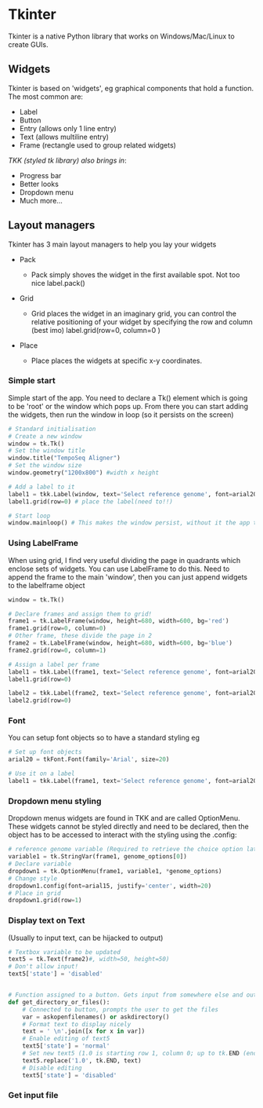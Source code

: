 # Tkinter
Tkinter is a native Python library that works on Windows/Mac/Linux to create GUIs.


## Widgets
Tkinter is based on 'widgets', eg graphical components that hold a function. The most common are:
- Label
- Button
- Entry (allows only 1 line entry)
- Text (allows multiline entry) 
- Frame (rectangle used to group related widgets)

*TKK (styled tk library) also brings in*:
- Progress bar
- Better looks
- Dropdown menu
- Much more...


## Layout managers
Tkinter has 3 main layout managers to help you lay your widgets
- Pack
	+ Pack simply shoves the widget in the first available spot. Not too nice
label.pack()

- Grid
	+ Grid places the widget in an imaginary grid, you can control the relative positioning of your widget by specifying the row and column (best imo)
label.grid(row=0, column=0 )

- Place
	+ Place places the widgets at specific x-y coordinates. 


### Simple start
Simple start of the app. You need to declare a Tk() element which is going to be 'root' or the window which pops up. From there you can start adding the widgets, then run the window in loop (so it persists on the screen)

```py
# Standard initialisation
# Create a new window
window = tk.Tk()
# Set the window title
window.title("TempoSeq Aligner")
# Set the window size
window.geometry("1200x800") #width x height

# Add a label to it
label1 = tkk.Label(window, text='Select reference genome', font=arial20)
label1.grid(row=0) # place the label(need to!!)

# Start loop 
window.mainloop() # This makes the window persist, without it the app terminates as soon as it loads all variables
```


### Using LabelFrame
When using grid, I find very useful dividing the page in quadrants which enclose sets of widgets. You can use LabelFrame to do this. Need to append the frame to the main 'window', then you can just append widgets to the labelframe object
```py
window = tk.Tk()

# Declare frames and assign them to grid!
frame1 = tk.LabelFrame(window, height=680, width=600, bg='red') 
frame1.grid(row=0, column=0)
# Other frame, these divide the page in 2
frame2 = tk.LabelFrame(window, height=680, width=600, bg='blue')
frame2.grid(row=0, column=1)

# Assign a label per frame
label1 = tkk.Label(frame1, text='Select reference genome', font=arial20)
label1.grid(row=0)

label2 = tkk.Label(frame2, text='Select reference genome', font=arial20)
label2.grid(row=0)

```
 



### Font
You can setup font objects so to have a standard styling eg
```py
# Set up font objects
arial20 = tkFont.Font(family='Arial', size=20)

# Use it on a label
label1 = tkk.Label(frame1, text='Select reference genome', font=arial20)

```




### Dropdown menu styling
Dropdown menus widgets are found in TKK and are called OptionMenu. These widgets cannot be styled directly and need to be declared, then the object has to be accessed to interact with the styling using the .config:
```py
# reference genome variable (Required to retrieve the choice option later on)
variable1 = tk.StringVar(frame1, genome_options[0]) 
# Declare variable
dropdown1 = tk.OptionMenu(frame1, variable1, *genome_options)
# Change style
dropdown1.config(font=arial15, justify='center', width=20)
# Place in grid
dropdown1.grid(row=1)
```


### Display text on Text
(Usually to input text, can be hijacked to output)
```py
# Textbox variable to be updated
text5 = tk.Text(frame2)#, width=50, height=50)
# Don't allow input!
text5['state'] = 'disabled'


# Function assigned to a button. Gets input from somewhere else and outputs the result in text box
def get_directory_or_files():
    # Connected to button, prompts the user to get the files
    var = askopenfilenames() or askdirectory() 
    # Format text to display nicely
    text = ' \n'.join([x for x in var])
    # Enable editing of text5
    text5['state'] = 'normal'
    # Set new text5 (1.0 is starting row 1, column 0; up to tk.END (end of text); text to set)
    text5.replace('1.0', tk.END, text)
    # Disable editing
    text5['state'] = 'disabled'

```




### Get input file


